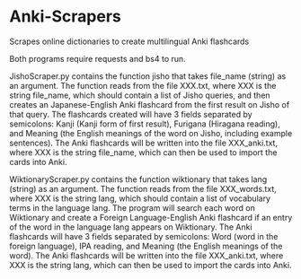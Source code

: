 # Anki-Scrapers
Scrapes online dictionaries to create multilingual Anki flashcards

Both programs require requests and bs4 to run.

JishoScraper.py contains the function jisho that takes file_name (string) as an argument. The function reads from the file XXX.txt, where XXX is the string file_name, which should contain a list of Jisho queries, and then creates an Japanese-English Anki flashcard from the first result on Jisho of that query.
The flashcards created will have 3 fields separated by semicolons: Kanji (Kanji form of first result), Furigana (Hiragana reading), and Meaning (the English meanings of the word on Jisho, including example sentences).
The Anki flashcards will be written into the file XXX_anki.txt, where XXX is the string file_name, which can then be used to import the cards into Anki.

WiktionaryScraper.py contains the function wiktionary that takes lang (string) as an argument. The function reads from the file XXX_words.txt, where XXX is the string lang, which should contain a list of vocabulary terms in the language lang.
The program will search each word on Wiktionary and create a Foreign Language-English Anki flashcard if an entry of the word in the language lang appears on Wiktionary.
The Anki flashcards will have 3 fields separated by semicolons: Word (word in the foreign language), IPA reading, and Meaning (the English meanings of the word).
The Anki flashcards will be written into the file XXX_anki.txt, where XXX is the string lang, which can then be used to import the cards into Anki.
